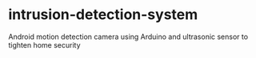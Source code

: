 # intrusion-detection-system

Android motion detection camera using Arduino and ultrasonic sensor to tighten home security
